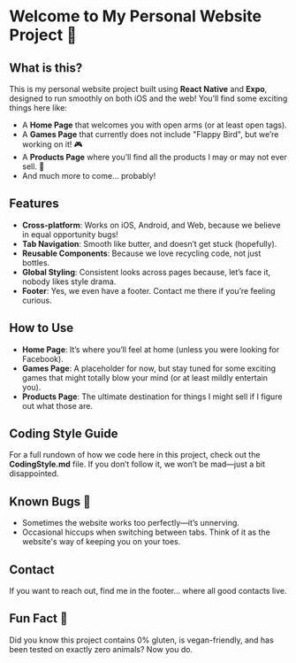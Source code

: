 # Welcome to My Personal Website Project 🎉

## What is this?
This is my personal website project built using **React Native** and **Expo**, designed to run smoothly on both iOS and the web! You’ll find some exciting things here like:
- A **Home Page** that welcomes you with open arms (or at least open tags).
- A **Games Page** that currently does not include "Flappy Bird", but we’re working on it! 🎮
- A **Products Page** where you’ll find all the products I may or may not ever sell. 🛒
- And much more to come... probably!

## Features
- **Cross-platform**: Works on iOS, Android, and Web, because we believe in equal opportunity bugs!
- **Tab Navigation**: Smooth like butter, and doesn’t get stuck (hopefully).
- **Reusable Components**: Because we love recycling code, not just bottles.
- **Global Styling**: Consistent looks across pages because, let’s face it, nobody likes style drama.
- **Footer**: Yes, we even have a footer. Contact me there if you’re feeling curious.

## How to Use
- **Home Page**: It’s where you’ll feel at home (unless you were looking for Facebook).
- **Games Page**: A placeholder for now, but stay tuned for some exciting games that might totally blow your mind (or at least mildly entertain you).
- **Products Page**: The ultimate destination for things I might sell if I figure out what those are.

## Coding Style Guide
For a full rundown of how we code here in this project, check out the **CodingStyle.md** file. If you don’t follow it, we won’t be mad—just a bit disappointed.

## Known Bugs 🐛
- Sometimes the website works too perfectly—it’s unnerving.
- Occasional hiccups when switching between tabs. Think of it as the website's way of keeping you on your toes.

## Contact
If you want to reach out, find me in the footer... where all good contacts live.

## Fun Fact 🎉
Did you know this project contains 0% gluten, is vegan-friendly, and has been tested on exactly zero animals? Now you do.
